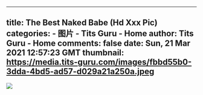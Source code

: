 
---
title: The Best Naked Babe (Hd Xxx Pic)
categories: 
    - 图片
    - Tits Guru - Home
author: Tits Guru - Home
comments: false
date: Sun, 21 Mar 2021 12:57:23 GMT
thumbnail: https://media.tits-guru.com/images/fbbd55b0-3dda-4bd5-ad57-d029a21a250a.jpeg
---

<div>   
<img src="https://media.tits-guru.com/images/fbbd55b0-3dda-4bd5-ad57-d029a21a250a.jpeg" referrerpolicy="no-referrer">  
</div>
            